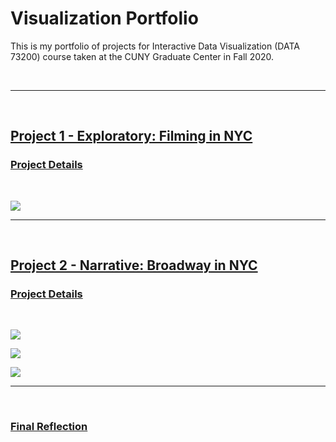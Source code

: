 # Visualization Portfolio
This is my portfolio of projects for Interactive Data Visualization (DATA 73200) course taken at the CUNY Graduate Center in Fall 2020.

<br />

-----------
<br />

## [Project 1 - Exploratory: Filming in NYC](https://beyenidogan.github.io/Viz-Portfolio/Exploratory-Filming-in-NYC/)

### [Project Details](https://github.com/beyenidogan/Viz-Portfolio/tree/main/Exploratory-Filming-in-NYC)

<br />

![](https://github.com/beyenidogan/Viz-Portfolio/blob/main/assets/Documents/Exploratory_thumbnail.png)


-----------
<br />

## [Project 2 - Narrative: Broadway in NYC](https://beyenidogan.github.io/Viz-Portfolio/Narrative-Broadway/)

### [Project Details](https://github.com/beyenidogan/Viz-Portfolio/tree/main/Narrative-Broadway/)

<br />

![](https://github.com/beyenidogan/Viz-Portfolio/blob/main/assets/Documents/Narrative_Image1.jpeg)

![](https://github.com/beyenidogan/Viz-Portfolio/blob/main/assets/Documents/Narrative_Image2.jpeg)

![](https://github.com/beyenidogan/Viz-Portfolio/blob/main/assets/Documents/Narrative_Image3.jpeg)

-----------
<br />

### [Final Reflection](https://github.com/beyenidogan/Viz-Portfolio/blob/main/assets/Documents/Final_Reflection.pdf)


